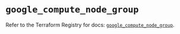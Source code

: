 # `google_compute_node_group`

Refer to the Terraform Registry for docs: [`google_compute_node_group`](https://registry.terraform.io/providers/hashicorp/google/5.28.0/docs/resources/compute_node_group).
